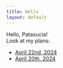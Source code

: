 ```yaml
---
title: Hello
layout: default
---
```


Hello, Patasucia!  
Look at my plans:  
* [April 22nd, 2024](./20240422-plan.html)
* [April 20th, 2024](./20240420-plan.html)
